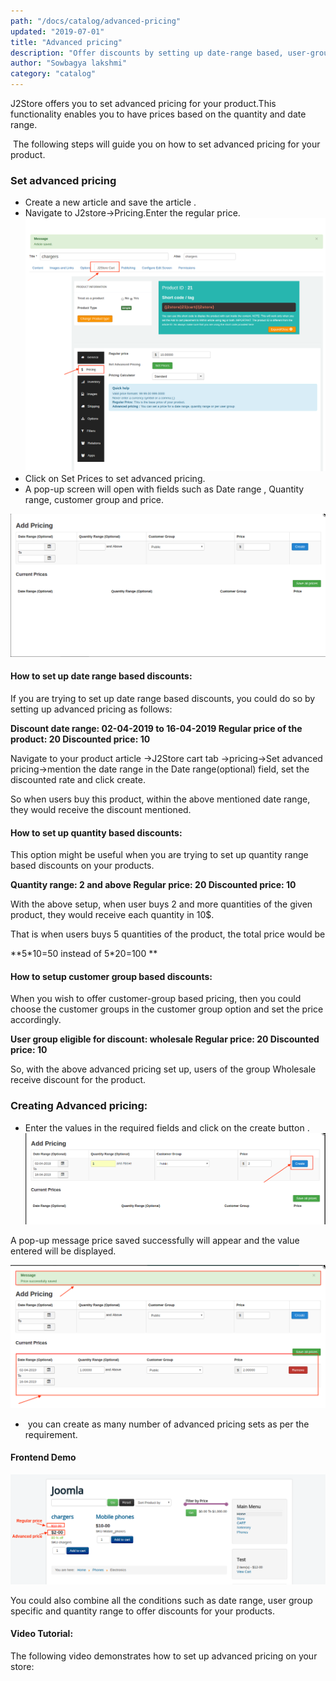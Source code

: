 ```yaml
---
path: "/docs/catalog/advanced-pricing"
updated: "2019-07-01"
title: "Advanced pricing"
description: "Offer discounts by setting up date-range based, user-group based, quantity-range based tiered pricing at your products level."
author: "Sowbagya lakshmi"
category: "catalog"
---
```

J2Store offers you to set advanced pricing for your product.This functionality enables you to have prices based on the quantity and date range.

 The following steps will guide you on how to set advanced pricing for your product.

### Set advanced pricing

- Create a new article and save the article .
- Navigate to J2store->Pricing.Enter the regular price.
![Pricing tab](https://raw.githubusercontent.com/j2store/doc-images/master/catalog/advanced-pricing/adv-pricing-pricing-tab.png)
- Click on Set Prices to set advanced pricing.
- A pop-up screen will open with fields such as Date range , Quantity range, customer group and price.

![set pricing](https://raw.githubusercontent.com/j2store/doc-images/master/catalog/advanced-pricing/adv-pricing-set-pricing.png)

#### How to set up date range based discounts:

If you are trying to set up date range based discounts, you could do so by setting up advanced pricing as follows:

**Discount date range: 02-04-2019 to 16-04-2019 
   Regular price of the product: 20
   Discounted price: 10**

Navigate to your product article ->J2Store cart tab ->pricing->Set advanced pricing->mention the date range in the Date range(optional) field, set the discounted rate and click create.

So when users buy this product, within the above mentioned date range, they would receive the discount mentioned. 

#### How to set up quantity based discounts: 

This option might be useful when you are trying to set up quantity range based discounts on your products.

**Quantity range: 2 and above
    Regular price: 20
    Discounted price: 10**

With the above setup, when user buys 2 and more quantities of the given product, they would receive each quantity in 10$.

That is when users buys 5 quantities of the product, the total price would be

**5\*10=50 instead of 5\*20=100 **

#### How to setup customer group based discounts: 

When you wish to offer customer-group based pricing, then you could choose the customer groups in the customer group option and set the price accordingly.

**User group eligible for discount: wholesale
   Regular price: 20
   Discounted price: 10**

So, with the above advanced pricing set up, users of the group Wholesale receive discount for the product.

### Creating Advanced pricing:

- Enter the values in the required fields and click on the create button .
![Creating a tiered pricing](https://raw.githubusercontent.com/j2store/doc-images/master/catalog/advanced-pricing/adv-pricing-create-new.png)

A pop-up message price saved successfully will appear and the value entered will be displayed.

![success message](https://raw.githubusercontent.com/j2store/doc-images/master/catalog/advanced-pricing/adv-pricing-success.png)

-  you can create as many number of advanced pricing sets as per the requirement.

#### Frontend Demo

![Frontend view](https://raw.githubusercontent.com/j2store/doc-images/master/catalog/advanced-pricing/adv-pricing-frontend.png)



You could also combine all the conditions such as date range, user group specific and quantity range to offer discounts for your products.

#### Video Tutorial:

The following video demonstrates how to set up advanced pricing on your store:
<videoembed src="t8HkDj-m1kA"></videoembed>

<videoembed src="ORMEaNKET8o"></videoembed>




